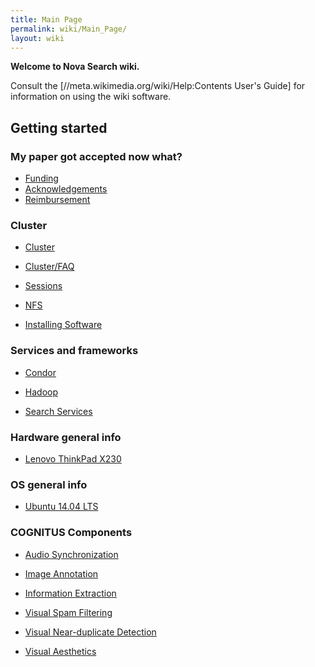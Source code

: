 ```yaml
---
title: Main Page
permalink: wiki/Main_Page/
layout: wiki
---
```


**Welcome to Nova Search wiki.**

Consult the \[//meta.wikimedia.org/wiki/Help:Contents User's Guide\] for
information on using the wiki software.

Getting started
---------------

### My paper got accepted now what?

-   [Funding](/wiki/Funding "wikilink")
-   [Acknowledgements](/wiki/Acknowledgements "wikilink")
-   [Reimbursement](/wiki/Reimbursement "wikilink")

### Cluster

-   [Cluster](/wiki/Cluster "wikilink")

<!-- -->

-   [Cluster/FAQ](/wiki/Cluster/FAQ "wikilink")

<!-- -->

-   [Sessions](/wiki/Sessions "wikilink")

<!-- -->

-   [NFS](/wiki/NFS "wikilink")

<!-- -->

-   [Installing Software](/wiki/Installing_Software "wikilink")

### Services and frameworks

-   [Condor](/wiki/Condor "wikilink")

<!-- -->

-   [Hadoop](/wiki/Hadoop "wikilink")

<!-- -->

-   [Search Services](/wiki/Search_Services "wikilink")

### Hardware general info

-   [Lenovo ThinkPad X230](/wiki/Lenovo_ThinkPad_X230 "wikilink")

### OS general info

-   [Ubuntu 14.04 LTS](/wiki/Ubuntu_14.04_LTS "wikilink")

### COGNITUS Components

-   [Audio Synchronization](/wiki/Audio_Synchronization "wikilink")

<!-- -->

-   [Image Annotation](/wiki/Image_Annotation "wikilink")

<!-- -->

-   [Information Extraction](/wiki/Information_Extraction "wikilink")

<!-- -->

-   [Visual Spam Filtering](/wiki/Visual_Spam_Filtering "wikilink")

<!-- -->

-   [Visual Near-duplicate
    Detection](/wiki/Visual_Near-duplicate_Detection "wikilink")

<!-- -->

-   [Visual Aesthetics](/wiki/Visual_Aesthetics "wikilink")

